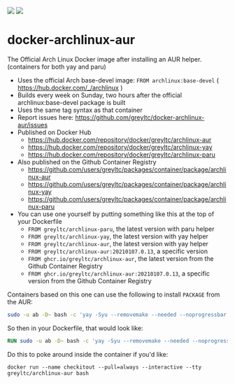 [![](https://images.microbadger.com/badges/image/greyltc/archlinux-aur.svg)](http://microbadger.com/images/greyltc/archlinux-aur) [![](https://images.microbadger.com/badges/version/greyltc/archlinux-aur.svg)](https://hub.docker.com/r/greyltc/archlinux-aur/)

docker-archlinux-aur
====================
The Official Arch Linux Docker image after installing an AUR helper. (containers for both yay and paru)

- Uses the official Arch base-devel image: `FROM archlinux:base-devel` ( https://hub.docker.com/_/archlinux )
- Builds every week on Sunday, two hours after the official archlinux:base-devel package is built
- Uses the same tag syntax as that container
- Report issues here: https://github.com/greyltc/docker-archlinux-aur/issues
- Published on Docker Hub 
  - https://hub.docker.com/repository/docker/greyltc/archlinux-aur
  - https://hub.docker.com/repository/docker/greyltc/archlinux-yay
  - https://hub.docker.com/repository/docker/greyltc/archlinux-paru
- Also published on the Github Container Registry
  - https://github.com/users/greyltc/packages/container/package/archlinux-aur
  - https://github.com/users/greyltc/packages/container/package/archlinux-yay
  - https://github.com/users/greyltc/packages/container/package/archlinux-paru
- You can use one yourself by putting something like this at the top of your Dockerfile
  - `FROM greyltc/archlinux-paru`, the latest version with paru helper
  - `FROM greyltc/archlinux-yay`, the latest version with yay helper
  - `FROM greyltc/archlinux-aur`, the latest version with yay helper
  - `FROM greyltc/archlinux-aur:20210107.0.13`, a specific version
  - `FROM ghcr.io/greyltc/archlinux-aur`, the latest version from the Github Container Registry
  - `FROM ghcr.io/greyltc/archlinux-aur:20210107.0.13`, a specific version from the Github Container Registry

Containers based on this one can use the following to install `PACKAGE` from the AUR:
```bash
sudo -u ab -D~ bash -c 'yay -Syu --removemake --needed --noprogressbar --noconfirm PACKAGE'
```

So then in your Dockerfile, that would look like:
```dockerfile
RUN sudo -u ab -D~ bash -c 'yay -Syu --removemake --needed --noprogressbar --noconfirm PACKAGE'
```

Do this to poke around inside the container if you'd like:
```
docker run --name checkitout --pull=always --interactive --tty greyltc/archlinux-aur bash
```
